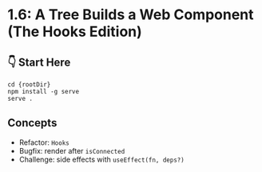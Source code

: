# 1.6: A Tree Builds a Web Component (The Hooks Edition)

## :point_down: Start Here

```shell
cd {rootDir}
npm install -g serve
serve .
```

## Concepts

- Refactor: `Hooks`
- Bugfix: render after `isConnected`
- Challenge: side effects with `useEffect(fn, deps?)`

